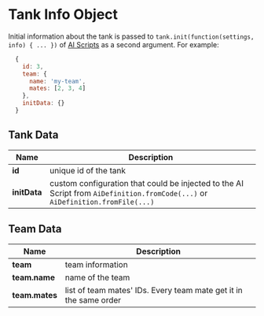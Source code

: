 # Tank Info Object

Initial information about the tank is passed to `tank.init(function(settings, info) { ... })` of [AI Scripts](./ai_script.md) as a second argument.  For example:

```javascript
  {
    id: 3,
    team: {
      name: 'my-team',
      mates: [2, 3, 4]
    },
    initData: {}
  }
```

## Tank Data

Name             |  Description
-----------------|----------------------------------------
**id**           | unique id of the tank
**initData**     | custom configuration that could be injected to the AI Script from `AiDefinition.fromCode(...)` or `AiDefinition.fromFile(...)`

## Team Data

Name               |  Description
-------------------|----------------------------------------
**team**           | team information
**team.name**      | name of the team
**team.mates**     | list of team mates' IDs. Every team mate get it in the same order
